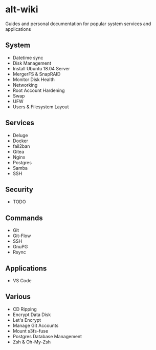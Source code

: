 # alt-wiki
Guides and personal documentation for popular system services and applications

## System
- Datetime sync
- Disk Management
- Install Ubuntu 18.04 Server
- MergerFS & SnapRAID
- Monitor Disk Health
- Networking
- Root Account Hardening
- Swap
- UFW
- Users & Filesystem Layout

## Services
- Deluge
- Docker
- fail2ban
- Gitea
- Nginx
- Postgres
- Samba
- SSH

## Security
- TODO

## Commands
- Git
- Git-Flow
- SSH
- GnuPG
- Rsync

## Applications
- VS Code

## Various
- CD Ripping
- Encrypt Data Disk
- Let's Encrypt
- Manage Git Accounts
- Mount s3fs-fuse
- Postgres Database Management
- Zsh & Oh-My-Zsh
